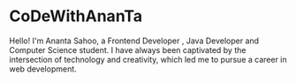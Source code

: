 # CoDeWithAnanTa
Hello! I'm Ananta Sahoo, a Frontend Developer , Java Developer and Computer Science student. I have always been captivated by the intersection of technology and creativity, which led me to pursue a career in web development.
